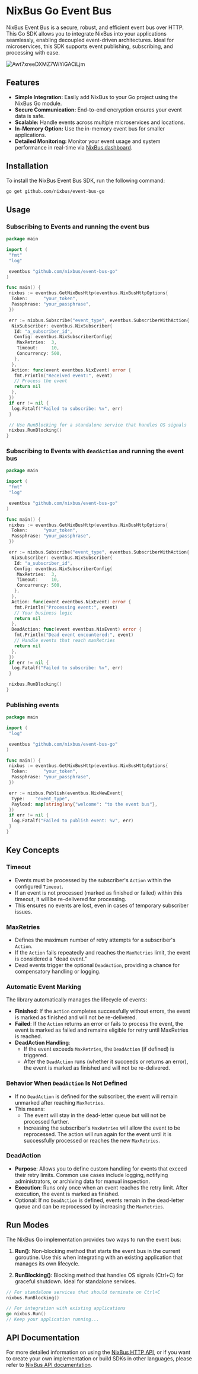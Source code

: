 # NixBus Go Event Bus

NixBus Event Bus is a secure, robust, and efficient event bus over HTTP. This Go SDK allows you to integrate NixBus into your applications seamlessly, enabling decoupled event-driven architectures. Ideal for microservices, this SDK supports event publishing, subscribing, and processing with ease.

![Awt7xreeDXMZ7WiYiGACiLjm](https://github.com/user-attachments/assets/9ed8978a-3f3f-4280-8ea9-4d3bcd09af2d)

## Features

- **Simple Integration:** Easily add NixBus to your Go project using the NixBus Go module.
- **Secure Communication:** End-to-end encryption ensures your event data is safe.
- **Scalable:** Handle events across multiple microservices and locations.
- **In-Memory Option:** Use the in-memory event bus for smaller applications.
- **Detailed Monitoring:** Monitor your event usage and system performance in real-time via [NixBus dashboard](https://nixbus.com/dashboard).

## Installation

To install the NixBus Event Bus SDK, run the following command:

```bash
go get github.com/nixbus/event-bus-go
```

## Usage

### Subscribing to Events and running the event bus

```go
package main

import (
 "fmt"
 "log"

 eventbus "github.com/nixbus/event-bus-go"
)

func main() {
 nixbus := eventbus.GetNixBusHttp(eventbus.NixBusHttpOptions{
  Token:      "your_token",
  Passphrase: "your_passphrase",
 })

 err := nixbus.Subscribe("event_type", eventbus.SubscriberWithAction{
  NixSubscriber: eventbus.NixSubscriber{
   Id: "a_subscriber_id",
   Config: eventbus.NixSubscriberConfig{
    MaxRetries:  3,
    Timeout:     10,
    Concurrency: 500,
   },
  },
  Action: func(event eventbus.NixEvent) error {
   fmt.Println("Received event:", event)
   // Process the event
   return nil
  },
 })
 if err != nil {
  log.Fatalf("Failed to subscribe: %v", err)
 }

 // Use RunBlocking for a standalone service that handles OS signals
 nixbus.RunBlocking()
}
```

### Subscribing to Events with `deadAction` and running the event bus

```go
package main

import (
 "fmt"
 "log"

 eventbus "github.com/nixbus/event-bus-go"
)

func main() {
 nixbus := eventbus.GetNixBusHttp(eventbus.NixBusHttpOptions{
  Token:      "your_token",
  Passphrase: "your_passphrase",
 })

 err := nixbus.Subscribe("event_type", eventbus.SubscriberWithAction{
  NixSubscriber: eventbus.NixSubscriber{
   Id: "a_subscriber_id",
   Config: eventbus.NixSubscriberConfig{
    MaxRetries:  3,
    Timeout:     10,
    Concurrency: 500,
   },
  },
  Action: func(event eventbus.NixEvent) error {
   fmt.Println("Processing event:", event)
   // Your business logic
   return nil
  },
  DeadAction: func(event eventbus.NixEvent) error {
   fmt.Println("Dead event encountered:", event)
   // Handle events that reach maxRetries
   return nil
  },
 })
 if err != nil {
  log.Fatalf("Failed to subscribe: %v", err)
 }

 nixbus.RunBlocking()
}
```

### Publishing events

```go
package main

import (
 "log"

 eventbus "github.com/nixbus/event-bus-go"
)

func main() {
 nixbus := eventbus.GetNixBusHttp(eventbus.NixBusHttpOptions{
  Token:      "your_token",
  Passphrase: "your_passphrase",
 })

 err := nixbus.Publish(eventbus.NixNewEvent{
  Type:    "event_type",
  Payload: map[string]any{"welcome": "to the event bus"},
 })
 if err != nil {
  log.Fatalf("Failed to publish event: %v", err)
 }
}
```

## Key Concepts

### Timeout

- Events must be processed by the subscriber's `Action` within the configured `Timeout`.
- If an event is not processed (marked as finished or failed) within this timeout, it will be re-delivered for processing.
- This ensures no events are lost, even in cases of temporary subscriber issues.

### MaxRetries

- Defines the maximum number of retry attempts for a subscriber's `Action`.
- If the `Action` fails repeatedly and reaches the `MaxRetries` limit, the event is considered a "dead event."
- Dead events trigger the optional `DeadAction`, providing a chance for compensatory handling or logging.

### Automatic Event Marking

The library automatically manages the lifecycle of events:

- **Finished**: If the `Action` completes successfully without errors, the event is marked as finished and will not be re-delivered.
- **Failed**: If the `Action` returns an error or fails to process the event, the event is marked as failed and remains eligible for retry until MaxRetries is reached.
- **DeadAction Handling**:
  - If the event exceeds `MaxRetries`, the `DeadAction` (if defined) is triggered.
  - After the `DeadAction` runs (whether it succeeds or returns an error), the event is marked as finished and will not be re-delivered.

### Behavior When `DeadAction` Is Not Defined

- If no `DeadAction` is defined for the subscriber, the event will remain unmarked after reaching `MaxRetries`.
- This means:
  - The event will stay in the dead-letter queue but will not be processed further.
  - Increasing the subscriber's `MaxRetries` will allow the event to be reprocessed. The action will run again for the event until it is successfully processed or reaches the new `MaxRetries`.

### DeadAction

- **Purpose**: Allows you to define custom handling for events that exceed their retry limits. Common use cases include logging, notifying administrators, or archiving data for manual inspection.
- **Execution**: Runs only once when an event reaches the retry limit. After execution, the event is marked as finished.
- Optional: If no `DeadAction` is defined, events remain in the dead-letter queue and can be reprocessed by increasing the `MaxRetries`.

## Run Modes

The NixBus Go implementation provides two ways to run the event bus:

1. **Run()**: Non-blocking method that starts the event bus in the current goroutine. Use this when integrating with an existing application that manages its own lifecycle.

2. **RunBlocking()**: Blocking method that handles OS signals (Ctrl+C) for graceful shutdown. Ideal for standalone services.

```go
// For standalone services that should terminate on Ctrl+C
nixbus.RunBlocking()

// For integration with existing applications
go nixbus.Run()
// Keep your application running...
```

## API Documentation

For more detailed information on using the [NixBus HTTP API](https://nixbus.com/api), or if you want to create your own implementation or build SDKs in other languages, please refer to [NixBus API documentation](https://nixbus.com/api).
